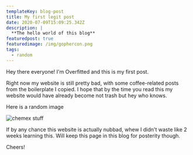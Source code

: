 ```yaml
---
templateKey: blog-post
title: My first legit post
date: 2020-07-09T15:09:25.342Z
description: |
  **The hello world of this blog**
featuredpost: true
featuredimage: /img/gophercon.png
tags:
  - random
---
```

Hey there everyone! I'm Overfitted and this is my first post.

Right now my website is still pretty bad, with some coffee-related posts from the boilerplate I copied. I hope that by the time you read this my website would have already become not trash but hey who knows.

Here is a random image

![chemex stuff](/img/jumbotron.jpg "boilerplate image of coffee")

If by any chance this website is actually nubbad, whew I didn't waste like 2 weeks learning this. Will keep this page in this blog for posterity though.



Cheers!